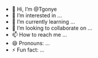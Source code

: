 - 👋 Hi, I’m @Tgonye
- 👀 I’m interested in ...
- 🌱 I’m currently learning ...
- 💞️ I’m looking to collaborate on ...
- 📫 How to reach me ...
- 😄 Pronouns: ...
- ⚡ Fun fact: ...

<!---
Tgonye/Tgonye is a ✨ special ✨ repository because its `README.md` (this file) appears on your GitHub profile.
You can click the Preview link to take a look at your changes.
--->
